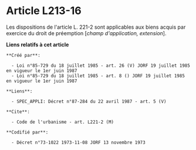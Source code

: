 # Article L213-16

Les dispositions de l'article L. 221-2 sont applicables aux biens acquis par exercice du droit de préemption [*champ
d'application, extension*].

**Liens relatifs à cet article**

	**Créé par**:

	  - Loi n°85-729 du 18 juillet 1985 - art. 26 (V) JORF 19 juillet 1985   en vigueur le 1er juin 1987
	  - Loi n°85-729 du 18 juillet 1985 - art. 8 () JORF 19 juillet 1985   en vigueur le 1er juin 1987

	**Liens**:

	  - SPEC_APPLI: Décret n°87-284 du 22 avril 1987 - art. 5 (V)

	**Cite**:

	  - Code de l'urbanisme - art. L221-2 (M)

	**Codifié par**:

	  - Décret n°73-1022 1973-11-08 JORF 13 novembre 1973
